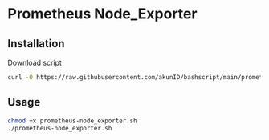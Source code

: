 # Prometheus Node_Exporter

## Installation

Download script
```bash
curl -O https://raw.githubusercontent.com/akunID/bashscript/main/prometheus-node_exporter.sh
```
## Usage

```bash
chmod +x prometheus-node_exporter.sh
./prometheus-node_exporter.sh
```
